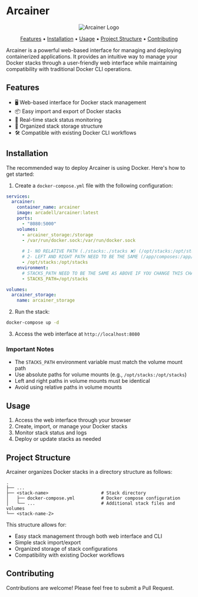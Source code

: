 # Arcainer

<p align="center">
  <img src="https://github.com/user-attachments/assets/d0c3c800-97de-4bf1-b24e-a3e79bf46233" alt="Arcainer Logo" />
</p>

<p align="center">
  <a href="#features">Features</a> •
  <a href="#installation">Installation</a> •
  <a href="#usage">Usage</a> •
  <a href="#project-structure">Project Structure</a> •
  <a href="#contributing">Contributing</a>
</p>

Arcainer is a powerful web-based interface for managing and deploying containerized applications. It provides an intuitive way to manage your Docker stacks through a user-friendly web interface while maintaining compatibility with traditional Docker CLI operations.

## Features

- 🖥️ Web-based interface for Docker stack management
- 📦 Easy import and export of Docker stacks
- 🔄 Real-time stack status monitoring
- 📁 Organized stack storage structure
- 🛠️ Compatible with existing Docker CLI workflows

## Installation

The recommended way to deploy Arcainer is using Docker. Here's how to get started:

1. Create a `docker-compose.yml` file with the following configuration:

```yaml
services:
  arcainer:
    container_name: arcainer
    image: arcadell/arcainer:latest
    ports:
      - "8080:5000"
    volumes:
      - arcainer_storage:/storage
      - /var/run/docker.sock:/var/run/docker.sock
      
      # 1- NO RELATIVE PATH (./stacks:./stacks ❌) (/opt/stacks:/opt/stacks ✅)
      # 2- LEFT AND RIGHT PATH NEED TO BE THE SAME (/app/composes:/app/stacks ❌) (/app/stacks:/app/stacks ✅)
      - /opt/stacks:/opt/stacks
    environment:
      # STACKS_PATH NEED TO BE THE SAME AS ABOVE IF YOU CHANGE THIS CHANGE THE ABOVE TOO
      - STACKS_PATH=/opt/stacks

volumes:
  arcainer_storage:
    name: arcainer_storage
```

2. Run the stack:
```bash
docker-compose up -d
```

3. Access the web interface at `http://localhost:8080`

### Important Notes

- The `STACKS_PATH` environment variable must match the volume mount path
- Use absolute paths for volume mounts (e.g., `/opt/stacks:/opt/stacks`)
- Left and right paths in volume mounts must be identical
- Avoid using relative paths in volume mounts

## Usage

1. Access the web interface through your browser
2. Create, import, or manage your Docker stacks
3. Monitor stack status and logs
4. Deploy or update stacks as needed

## Project Structure

Arcainer organizes Docker stacks in a directory structure as follows:

```
.
├── ...
├── <stack-name>                    # Stack directory
│   ├── docker-compose.yml          # Docker compose configuration
│   └── ...                         # Additional stack files and volumes
└── <stack-name-2>
```

This structure allows for:
- Easy stack management through both web interface and CLI
- Simple stack import/export
- Organized storage of stack configurations
- Compatibility with existing Docker workflows

## Contributing

Contributions are welcome! Please feel free to submit a Pull Request.